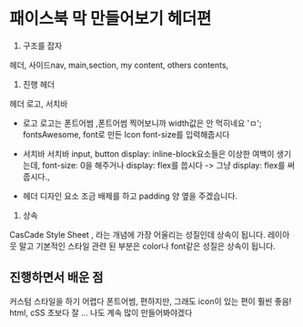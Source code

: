 # 패이스북 막 만들어보기 헤더편

1. 구조를 잡자

헤더, 사이드nav, main,section, my content, others contents,

1. 진행 헤더

헤더 로고, 서치바 </br>

* 로고
    로고는 폰트어썸 ,폰트어썸 찍어보니까 width값은 안 먹히네요 'ㅁ'; fontsAwesome, font로 만든 Icon
    font-size를 입력해줍시다

* 서치바
    서치바 input, button display: inline-block요소들은 이상한 여백이 생기는데, font-size: 0을 해주거나 display: flex를 씁시다 -> 그냥 display: flex를 써줍시다.,

* 헤더
    디자인 요소 조금 배제를 하고 padding 양 옆을 주겠습니다.

1. 상속

CasCade Style Sheet , 라는 개념에 가장 어울리는 성질인데 상속이 됩니다.
레이아웃 말고 기본적인 스타일 관련 된 부분은 color나 font같은 성질은 상속이 됩니다.

## 진행하면서 배운 점

커스텀 스타일을 하기 어렵다 폰트어썸, 편하지만, 그래도 icon이 있는 편이 훨씬 좋음! html, cSS 초보다 잘 ... 나도 계속 많이 만들어봐야겠다 